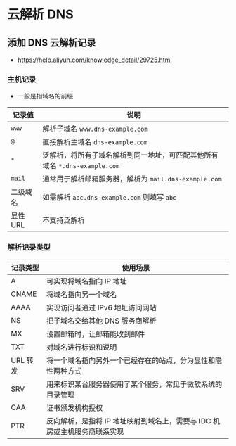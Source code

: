 # 云解析 DNS

## 添加 DNS 云解析记录

- <https://help.aliyun.com/knowledge_detail/29725.html>

### 主机记录

- 一般是指域名的前缀

记录值 | 说明
-|-
`www` | 解析子域名 `www.dns-example.com`
`@` | 直接解析主域名 `dns-example.com`
`*` | 泛解析，将所有子域名解析到同一地址，可匹配其他所有域名 `*.dns-example.com`
`mail` | 通常用于解析邮箱服务器，解析为 `mail.dns-example.com`
二级域名 | 如需解析 `abc.dns-example.com` 则填写 `abc`
显性 URL | 不支持泛解析

### 解析记录类型

记录类型 | 使用场景
-|-
A | 可实现将域名指向 IP 地址
CNAME | 将域名指向另一个域名
AAAA | 实现访问者通过 IPv6 地址访问网站
NS | 把子域名交给其他 DNS 服务商解析
MX | 设置邮箱时，让邮箱能收到邮件
TXT | 对域名进行标识和说明
URL 转发 | 将一个域名指向另外一个已经存在的站点，分为显性和隐性两种方式
SRV | 用来标识某台服务器使用了某个服务，常见于微软系统的目录管理
CAA | 证书颁发机构授权
PTR | 反向解析，是指将 IP 地址映射到域名上，需要与 IDC 机房或主机服务商联系实现

